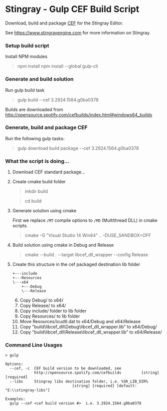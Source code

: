 Stingray - Gulp CEF Build Script
================================

Download, build and package [CEF](https://bitbucket.org/chromiumembedded/cef) for the Stingray Editor.

See https://www.stingrayengine.com for more information on Stingray.

### Setup build script

Install NPM modules
> npm install
> npm install --global gulp-cli

### Generate and build solution

Run gulp build task
> gulp build --cef 3.2924.1564.g0ba0378

Builds are downloaded from http://opensource.spotify.com/cefbuilds/index.html#windows64_builds

### Generate, build and package CEF

Run the following gulp tasks:
> gulp download build package --cef 3.2924.1564.g0ba0378

### What the script is doing...

1. Download CEF standard package...

2. Create cmake build folder
   > mkdir build

   > cd build

3. Generate solution using cmake

   First we replace `/MT` compile options to `/MD` (Multithread DLL) in cmake scripts.
   > cmake -G "Visual Studio 14 Win64" .. -DUSE_SANDBOX=OFF

4. Build solution using cmake in Debug and Release

   > cmake --build . --target libcef_dll_wrapper --config Release

5. Create this structure in the cef packaged destination lib folder

   ```
   +---include
   +---Resources
   \---x64
       +---Debug
       \---Release
   ```

   6. Copy Debug/ to  x64/
   7. Copy Release/ to  x64/
   8. Copy include/ folder to lib folder
   9. Copy Resources/ to lib folder
   10. Move Resources/icudtl.dat to x64/Debug and x64/Release
   11. Copy "build\libcef_dll\Debug\libcef_dll_wrapper.lib" to x64/Debug/
   12. Copy "build\libcef_dll\Release\libcef_dll_wrapper.lib" to x64/Release/

### Command Line Usages

```
> gulp

Options:
  --cef, -c  CEF build version to be downloaded, see
             http://opensource.spotify.com/cefbuilds         [string] [required]
  --libs     Stingray libs destination folder, i.e. %SR_LIB_DIR%
                              [string] [required] [default: "E:\\stingray-libs"]

Examples:
  gulp --cef <cef build version #>  i.e. 3.2924.1564.g0ba0378
```

